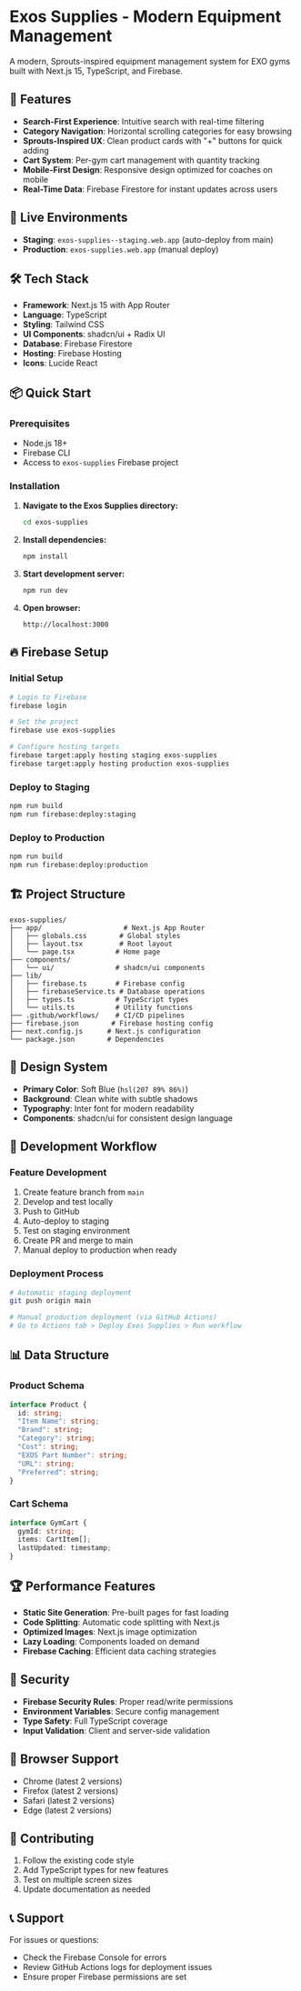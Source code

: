 # Exos Supplies - Modern Equipment Management

A modern, Sprouts-inspired equipment management system for EXO gyms built with Next.js 15, TypeScript, and Firebase.

## 🎯 Features

- **Search-First Experience**: Intuitive search with real-time filtering
- **Category Navigation**: Horizontal scrolling categories for easy browsing  
- **Sprouts-Inspired UX**: Clean product cards with "+" buttons for quick adding
- **Cart System**: Per-gym cart management with quantity tracking
- **Mobile-First Design**: Responsive design optimized for coaches on mobile
- **Real-Time Data**: Firebase Firestore for instant updates across users

## 🚀 Live Environments

- **Staging**: `exos-supplies--staging.web.app` (auto-deploy from main)
- **Production**: `exos-supplies.web.app` (manual deploy)

## 🛠️ Tech Stack

- **Framework**: Next.js 15 with App Router
- **Language**: TypeScript
- **Styling**: Tailwind CSS
- **UI Components**: shadcn/ui + Radix UI
- **Database**: Firebase Firestore
- **Hosting**: Firebase Hosting
- **Icons**: Lucide React

## 📦 Quick Start

### Prerequisites
- Node.js 18+
- Firebase CLI
- Access to `exos-supplies` Firebase project

### Installation

1. **Navigate to the Exos Supplies directory:**
   ```bash
   cd exos-supplies
   ```

2. **Install dependencies:**
   ```bash
   npm install
   ```

3. **Start development server:**
   ```bash
   npm run dev
   ```

4. **Open browser:**
   ```
   http://localhost:3000
   ```

## 🔥 Firebase Setup

### Initial Setup
```bash
# Login to Firebase
firebase login

# Set the project
firebase use exos-supplies

# Configure hosting targets
firebase target:apply hosting staging exos-supplies
firebase target:apply hosting production exos-supplies
```

### Deploy to Staging
```bash
npm run build
npm run firebase:deploy:staging
```

### Deploy to Production
```bash
npm run build
npm run firebase:deploy:production
```

## 🏗️ Project Structure

```
exos-supplies/
├── app/                    # Next.js App Router
│   ├── globals.css        # Global styles
│   ├── layout.tsx         # Root layout
│   └── page.tsx          # Home page
├── components/
│   └── ui/               # shadcn/ui components
├── lib/
│   ├── firebase.ts       # Firebase config
│   ├── firebaseService.ts # Database operations
│   ├── types.ts          # TypeScript types
│   └── utils.ts          # Utility functions
├── .github/workflows/    # CI/CD pipelines
├── firebase.json        # Firebase hosting config
├── next.config.js      # Next.js configuration
└── package.json        # Dependencies
```

## 🎨 Design System

- **Primary Color**: Soft Blue (`hsl(207 89% 86%)`)
- **Background**: Clean white with subtle shadows
- **Typography**: Inter font for modern readability
- **Components**: shadcn/ui for consistent design language

## 🔄 Development Workflow

### Feature Development
1. Create feature branch from `main`
2. Develop and test locally
3. Push to GitHub
4. Auto-deploy to staging
5. Test on staging environment
6. Create PR and merge to main
7. Manual deploy to production when ready

### Deployment Process
```bash
# Automatic staging deployment
git push origin main

# Manual production deployment (via GitHub Actions)
# Go to Actions tab > Deploy Exos Supplies > Run workflow
```

## 📊 Data Structure

### Product Schema
```typescript
interface Product {
  id: string;
  "Item Name": string;
  "Brand": string;
  "Category": string;
  "Cost": string;
  "EXOS Part Number": string;
  "URL": string;
  "Preferred": string;
}
```

### Cart Schema
```typescript
interface GymCart {
  gymId: string;
  items: CartItem[];
  lastUpdated: timestamp;
}
```

## 🏆 Performance Features

- **Static Site Generation**: Pre-built pages for fast loading
- **Code Splitting**: Automatic code splitting with Next.js
- **Optimized Images**: Next.js image optimization
- **Lazy Loading**: Components loaded on demand
- **Firebase Caching**: Efficient data caching strategies

## 🔐 Security

- **Firebase Security Rules**: Proper read/write permissions
- **Environment Variables**: Secure config management
- **Type Safety**: Full TypeScript coverage
- **Input Validation**: Client and server-side validation

## 📱 Browser Support

- Chrome (latest 2 versions)
- Firefox (latest 2 versions)  
- Safari (latest 2 versions)
- Edge (latest 2 versions)

## 🤝 Contributing

1. Follow the existing code style
2. Add TypeScript types for new features
3. Test on multiple screen sizes
4. Update documentation as needed

## 📞 Support

For issues or questions:
- Check the Firebase Console for errors
- Review GitHub Actions logs for deployment issues
- Ensure proper Firebase permissions are set 